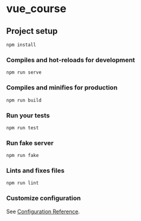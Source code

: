 # vue_course

## Project setup
```
npm install
```

### Compiles and hot-reloads for development
```
npm run serve
```

### Compiles and minifies for production
```
npm run build
```

### Run your tests
```
npm run test
```

### Run fake server
```
npm run fake
```

### Lints and fixes files
```
npm run lint
```

### Customize configuration
See [Configuration Reference](https://cli.vuejs.org/config/).
